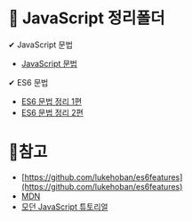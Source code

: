 # 👏 JavaScript 정리폴더


✔ JavaScript 문법
* [JavaScript 문법](./javascript)

✔ ES6 문법
* [ES6 문법 정리 1편](./ECMAScript6/ES6(1)/readme.md)
* [ES6 문법 정리 2편](./ECMAScript6/ES6(2)/readme.md)


# 🍳참고
* [https://github.com/lukehoban/es6features](https://github.com/lukehoban/es6features)
* [MDN](https://developer.mozilla.org/ko/docs/Web/JavaScript/Guide)
* [모던 JavaScript 튜토리얼](https://ko.javascript.info/https://ko.javascript.info/)
